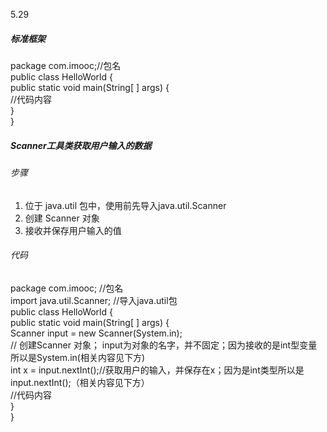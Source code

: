 5.29
##### 标准框架
package com.imooc;//包名</br>
public class HelloWorld {</br>
    public static void main(String[ ] args) {</br>
    //代码内容</br>
    	}</br>
}</br>

##### Scanner工具类获取用户输入的数据
###### 步骤</br>
1. 位于 java.util 包中，使用前先导入java.util.Scanner
1. 创建 Scanner 对象
1. 接收并保存用户输入的值
###### 代码
package com.imooc;  //包名</br>
import java.util.Scanner;  //导入java.util包 </br>
public class HelloWorld {</br>
    public static void main(String[ ] args) {</br>
    Scanner input = new Scanner(System.in);  </br>
    // 创建Scanner 对象； input为对象的名字，并不固定；因为接收的是int型变量所以是System.in(相关内容见下方)</br> 
    int x = input.nextInt();//获取用户的输入，并保存在x；因为是int类型所以是 input.nextInt();（相关内容见下方） </br>
    //代码内容</br>
    	}</br>
}</br>
